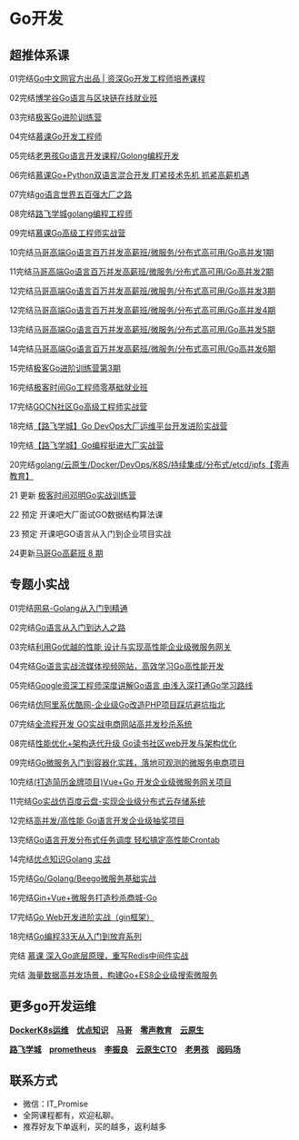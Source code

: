 # Go开发

## **超推体系课**

01完结[Go中文网官方出品 | 资深Go开发工程师培养课程](https://studygolang.com/articles/24793#reply9)

02完结[博学谷Go语言与区块链在线就业班](https://www.boxuegu.com/class/detail-1125.html)

03完结[极客Go进阶训练营](https://u.geekbang.org/subject/go/1000607)

04完结[慕课Go开发工程师](https://class.imooc.com/sale/go)

05完结[老男孩Go语言开发课程/Golong编程开发](https://ke.qq.com/course/3060393)

06完结[慕课Go+Python双语言混合开发 盯紧技术先机 抓紧高薪机遇](https://coding.imooc.com/class/469.html)

07完结[go语言世界五百强大厂之路](https://edu.51cto.com/topic/3994.html)

08完结[路飞学城golang编程工程师](https://www.luffycity.com/light-course/go)

09完结[慕课Go高级工程师实战营](https://class.imooc.com/sale/golive)

10完结[马哥高端Go语言百万并发高薪班/微服务/分布式高可用/Go高并发1期](https://ke.qq.com/course/406096)

11完结[马哥高端Go语言百万并发高薪班/微服务/分布式高可用/Go高并发2期](https://ke.qq.com/course/406096)

12完结[马哥高端Go语言百万并发高薪班/微服务/分布式高可用/Go高并发3期](https://ke.qq.com/course/406096)

12完结[马哥高端Go语言百万并发高薪班/微服务/分布式高可用/Go高并发4期](https://ke.qq.com/course/406096)

13完结[马哥高端Go语言百万并发高薪班/微服务/分布式高可用/Go高并发5期](https://ke.qq.com/course/406096)

14完结[马哥高端Go语言百万并发高薪班/微服务/分布式高可用/Go高并发6期](https://ke.qq.com/course/406096)

15完结[极客Go进阶训练营第3期](https://u.geekbang.org/subject/go)

16完结[极客时间Go工程师零基础就业班](https://u.geekbang.org/subject/basicgo)

17完结[GOCN社区Go高级工程师实战营](https://learn.gocn.vip/course)

18完结[【路飞学城】Go DevOps大厂运维平台开发进阶实战营](https://www.luffycity.com/light-course)

19完结[【路飞学城】Go编程挺进⼤⼚实战营](https://www.luffycity.com/light-course)

20完结[golang/云原生/Docker/DevOps/K8S/持续集成/分布式/etcd/ipfs【零声教育】](https://ke.qq.com/course/3384068)

21 更新 [极客时间邓明Go实战训练营](https://u.geekbang.org/subject/go2nd)

22 预定 开课吧大厂面试GO数据结构算法课

23 预定 开课吧GO语言从入门到企业项目实战

24更新[马哥Go高薪班 8 期](https://ke.qq.com/course/406096#term_id=104500536)

## **专题小实战**

01完结[网易-Golang从入门到精通](https://study.163.com/course/introduction/1004720008.htm)

02完结[Go语言从入门到达人之路](https://coding.imooc.com/learningpath/route?pathId=5)

03完结[利用Go优越的性能 设计与实现高性能企业级微服务网关](https://coding.imooc.com/class/436.html)

04完结[Go语言实战流媒体视频网站，高效学习Go高性能开发](https://coding.imooc.com/class/227.html)

05完结[Google资深工程师深度讲解Go语言 由浅入深打通Go学习路线](https://coding.imooc.com/class/180.html)

06完结[仿阿里系优酷网-企业级Go改造PHP项目踩坑避坑指北](https://coding.imooc.com/class/443.html)

07完结[全流程开发 GO实战电商网站高并发秒杀系统](https://coding.imooc.com/class/347.html)

08完结[性能优化+架构迭代升级 Go读书社区web开发与架构优化](https://coding.imooc.com/class/403.html)

09完结[Go微服务入门到容器化实践，落地可观测的微服务电商项目](https://coding.imooc.com/class/447.html)

10完结[(打造简历金牌项目)Vue+Go 开发企业级微服务网关项目](https://coding.imooc.com/class/436.html)

11完结[Go实战仿百度云盘-实现企业级分布式云存储系统](https://coding.imooc.com/class/323.html)

12完结[高并发/高性能 Go语言开发企业级抽奖项目](https://coding.imooc.com/class/295.html)

13完结[Go语言开发分布式任务调度 轻松搞定高性能Crontab](https://coding.imooc.com/class/281.html)

14完结[优点知识Golang 实战](https://youdianzhishi.com/web/course/1011)

15完结[Go/Golang/Beego微服务基础实战](https://study.163.com/course/introduction/1209977452.htm)

16完结[Gin+Vue+微服务打造秒杀商城-Go](https://study.163.com/course/introduction/1210803856.htm)

17完结[Go Web开发进阶实战（gin框架）](https://study.163.com/course/introduction/1210171207.htm)

18完结[Go编程33天从入门到放弃系列](https://www.luffycity.com/actual-course/69/chapter)

完结 [慕课 深入Go底层原理，重写Redis中间件实战](https://coding.m.imooc.com/classindex.html?cid=576)

完结 [海量数据高并发场景，构建Go+ES8企业级搜索微服务](https://coding.imooc.com/class/chapter/579.html#Anchor)

## **更多go开发运维**

[**DockerK8s运维**](./DockerK8s.md) [**优点知识**](./youdian.md) [**马哥**](./mage.md) [**零声教育**](./lsjy.md) [**云原生**](./yunyuanssheng.md)

[**路飞学城**](./lufei.md) [**prometheus**](./prometheus.md) [**李振良**](./lizhenlaing.md) [**云原生CTO**](./yysCTO.md) [**老男孩**](./laonanhai.md) [**阅码场**](https://shop.yomocode.com/)


## **联系方式**
-  微信：IT_Promise
-  全网课程都有，欢迎私聊。
-  推荐好友下单返利，买的越多，返利越多